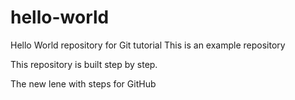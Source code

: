 # hello-world
Hello World repository for Git tutorial
This is an example repository

This repository is built step by step.

The new lene with steps for GitHub
